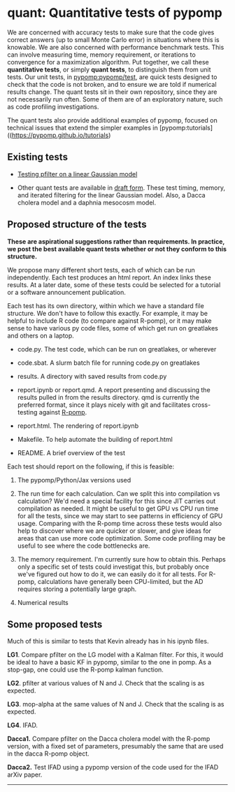 # quant: Quantitative tests of pypomp

We are concerned with accuracy tests to make sure that the code gives correct answers (up to small Monte Carlo error) in situations where this is knowable.
We are also concerned with performance benchmark tests. This can involve measuring time, memory requirement, or iterations to convergence for a maximization algorithm.
Put together, we call these __quantitative tests__, or simply __quant tests__, to distinguish them from unit tests.
Our unit tests, in [pypomp:pypomp/test](https://github.com/pypomp/pypomp/tree/main/test), are quick tests designed to check that the code is not broken, and to ensure we are told if numerical results change.
The quant tests sit in their own repository, since they are not necessarily run often.
Some of them are of an exploratory nature, such as code profiling investigations.

The quant tests also provide additional examples of pypomp, focused on technical issues that extend the
 simpler examples in [pypomp:tutorials]((https://pypomp.github.io/tutorials)

## Existing tests

* [Testing pfilter on a linear Gaussian model](pfilter_LG/t1.html)

* Other quant tests are available in [draft form](https://github.com/pypomp/quant).
These test timing, memory, and iterated filtering for the linear Gaussian model.
Also, a Dacca cholera model and a daphnia mesocosm model.

## Proposed structure of the tests

__These are aspirational suggestions rather than requirements. In practice, we post the best available quant tests whether or not they conform to this structure.__

We propose many different short tests, each of which can be run independently.
Each test produces an html report.
An index links these results.
At a later date, some of these tests could be selected for a tutorial or a software announcement publication.

Each test has its own directory, within which we have a standard file structure. We don't have to follow this exactly. For example, it may be helpful to include R code (to compare against R-pomp), or it may make sense to have various py code files, some of which get run on greatlakes and others on a laptop.

* code.py. The test code, which can be run on greatlakes, or wherever

* code.sbat. A slurm batch file for running code.py on greatlakes

* results. A directory with saved results from code.py

* report.ipynb or report.qmd. A report presenting and discussing the results pulled in from the results directory. qmd is currently the preferred format, since it plays nicely with git and facilitates cross-testing against [R-pomp](https://kingaa.github.io/pomp/).

* report.html. The rendering of report.ipynb

* Makefile. To help automate the building of report.html

* README. A brief overview of the test

Each test should report on the following, if this is feasible:

1. The pypomp/Python/Jax versions used

2. The run time for each calculation. Can we split this into compilation vs calculation? We'd need a special facility for this since JIT carries out compilation as needed. It might be useful to get GPU vs CPU run time for all the tests, since we may start to see patterns in efficiency of GPU usage. Comparing with the R-pomp time across these tests would also help to discover where we are quicker or slower, and give ideas for areas that can use more code optimization. Some code profiling may be useful to see where the code bottlenecks are.

3. The memory requirement. I'm currently sure how to obtain this. Perhaps only a specific set of tests could investigat this, but probably once we've figured out how to do it, we can easily do it for all tests. For R-pomp, calculations have generally been CPU-limited, but the AD requires storing a potentially large graph.

4. Numerical results

## Some proposed tests

Much of this is similar to tests that Kevin already has in his ipynb files. 

**LG1**. Compare pfilter on the LG model with a Kalman filter. For this, it would be ideal to have a basic KF in pypomp, similar to the one in pomp. As a stop-gap, one could use the R-pomp kalman function.

**LG2**. pfilter at various values of N and J. Check that the scaling is as expected. 

**LG3**. mop-alpha at the same values of N and J. Check that the scaling is as expected. 

**LG4**. IFAD. 

**Dacca1.** Compare pfilter on the Dacca cholera model with the R-pomp version, with a fixed set of parameters, presumably the same that are used in the dacca R-pomp object.

**Dacca2.** Test IFAD using a pypomp version of the code used for the IFAD arXiv paper.


-------------------


